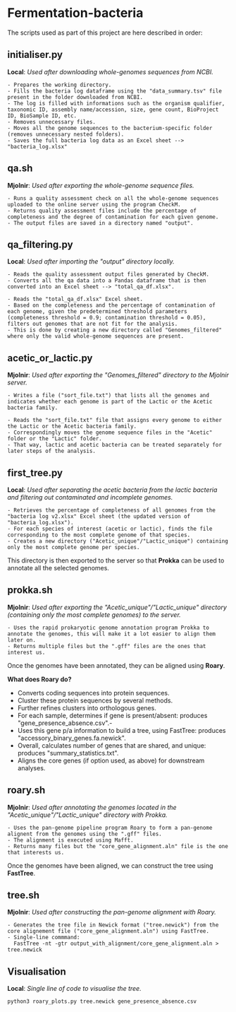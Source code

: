 # Fermentation-bacteria

The scripts used as part of this project are here described in order:

## initialiser.py
**Local**: *Used after downloading whole-genomes sequences from NCBI.*
 ~~~
- Prepares the working directory.
- Fills the bacteria log dataframe using the "data_summary.tsv" file present in the folder downloaded from NCBI.
- The log is filled with informations such as the organism qualifier, taxonomic ID, assembly name/accession, size, gene count, BioProject ID, BioSample ID, etc.
- Removes unnecessary files.
- Moves all the genome sequences to the bacterium-specific folder (removes unnecessary nested folders).
- Saves the full bacteria log data as an Excel sheet --> "bacteria_log.xlsx"
~~~


## qa.sh
**Mjolnir**: *Used after exporting the whole-genome sequence files.*
~~~
- Runs a quality assessment check on all the whole-genome sequences uploaded to the online server using the program CheckM.
- Returns quality assessment files include the percentage of completeness and the degree of contamination for each given genome.
- The output files are saved in a directory named "output".
~~~

## qa_filtering.py
**Local**: *Used after importing the "output" directory locally.*
~~~
- Reads the quality assessment output files generated by CheckM.
- Converts all the qa data into a Pandas dataframe that is then converted into an Excel sheet --> "total_qa_df.xlsx".

- Reads the "total_qa_df.xlsx" Excel sheet.
- Based on the completeness and the percentage of contamination of each genome, given the predetermined threshold parameters (completeness threshold = 0.9; contamination threshold = 0.05), filters out genomes that are not fit for the analysis. 
- This is done by creating a new directory called "Genomes_filtered" where only the valid whole-genome sequences are present.
~~~


## acetic_or_lactic.py
**Mjolnir**: *Used after exporting the "Genomes_filtered" directory to the Mjolnir server.*
~~~
- Writes a file ("sort_file.txt") that lists all the genomes and indicates whether each genome is part of the Lactic or the Acetic bacteria family.

- Reads the "sort_file.txt" file that assigns every genome to either the Lactic or the Acetic bacteria family.
- Correspondingly moves the genome sequence files in the "Acetic" folder or the "Lactic" folder. 
- That way, lactic and acetic bacteria can be treated separately for later steps of the analysis.
~~~


## first_tree.py
**Local**: *Used after separating the acetic bacteria from the lactic bacteria and filtering out contaminated and incomplete genomes.*
~~~
- Retrieves the percentage of completeness of all genomes from the "bacteria log v2.xlsx" Excel sheet (the updated version of "bacteria_log.xlsx").
- For each species of interest (acetic or lactic), finds the file corresponding to the most complete genome of that species.
- Creates a new directory ("Acetic_unique"/"Lactic_unique") containing only the most complete genome per species.
~~~

This directory is then exported to the server so that **Prokka** can be used to annotate all the selected genomes.

## prokka.sh
**Mjolnir**: *Used after exporting the "Acetic_unique"/"Lactic_unique" directory (containing only the most complete genomes) to the server.*
~~~
- Uses the rapid prokaryotic genome annotation program Prokka to annotate the genomes, this will make it a lot easier to align them later on.
- Returns multiple files but the ".gff" files are the ones that interest us.
~~~

Once the genomes have been annotated, they can be aligned using **Roary**.

**What does Roary do?**
- Converts coding sequences into protein sequences.
- Cluster these protein sequences by several methods.
- Further refines clusters into orthologous genes.
- For each sample, determines if gene is present/absent: produces "gene_presence_absence.csv".-
- Uses this gene p/a information to build a tree, using FastTree: produces "accessory_binary_genes.fa.newick".
- Overall, calculates number of genes that are shared, and unique: produces "summary_statistics.txt".
- Aligns the core genes (if option used, as above) for downstream analyses.


## roary.sh
**Mjolnir**: *Used after annotating the genomes located in the "Acetic_unique"/"Lactic_unique" directory with Prokka.*
~~~
- Uses the pan-genome pipeline program Roary to form a pan-genome alignent from the genomes using the ".gff" files.
- The alignment is executed using Mafft.
- Returns many files but the "core_gene_alignment.aln" file is the one that interests us.
~~~

Once the genomes have been aligned, we can construct the tree using **FastTree**.


## tree.sh
**Mjolnir**: *Used after constructing the pan-genome alignment with Roary.*
~~~
- Generates the tree file in Newick format ("tree.newick") from the core alignement file ("core_gene_alignment.aln") using FastTree.
- Single-line commmand: 
  FastTree -nt -gtr output_with_alignment/core_gene_alignment.aln > tree.newick
~~~

## Visualisation
**Local**: *Single line of code to visualise the tree.*
~~~
python3 roary_plots.py tree.newick gene_presence_absence.csv
~~~

